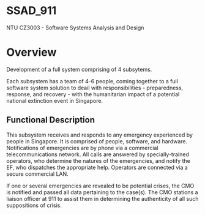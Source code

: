 # SSAD_911
NTU CZ3003 - Software Systems Analysis and Design

# Overview
Development of a full system comprising of 4 subsytems. 

Each subsystem has a team of 4-6 people, coming together to a full software system solution to deail with responsibilities - preparedness, response, and recovery - with the humanitarian impact of a potential national extinction event in Singapore. 

## Functional Description 

This subsystem receives and responds to any emergency experienced by people in Singapore. It is comprised of people, software, and hardware. Notifications of emergencies are by phone via a commercial telecommunications network. All calls are answered by specially-trained operators, who determine the natures of the emergencies, and notify the EF, who dispatches the appropriate help. Operators are connected via a secure commercial LAN.

If one or several emergencies are revealed to be potential crises, the CMO is notified and passed all data pertaining to the case(s). The CMO stations a liaison officer at 911 to assist them in determining the authenticity of all such suppositions of crisis.

